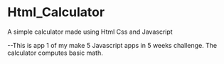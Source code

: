 # Html_Calculator
A simple calculator made using Html Css and Javascript

--This is app 1 of my make 5 Javascript apps in 5 weeks challenge.
The calculator computes basic math.

